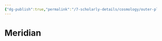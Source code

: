 ```yaml
---
{"dg-publish":true,"permalink":"/7-scholarly-details/cosmology/outer-planes/meridian/meridian/","noteIcon":""}
---
```


# Meridian



